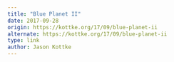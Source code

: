 ```yaml
---
title: "Blue Planet II"
date: 2017-09-28
origin: https://kottke.org/17/09/blue-planet-ii
alternate: https://kottke.org/17/09/blue-planet-ii
type: link
author: Jason Kottke
---
```


